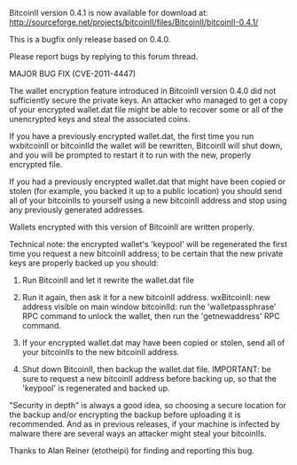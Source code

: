 BitcoinII version 0.4.1 is now available for download at:
http://sourceforge.net/projects/bitcoinII/files/BitcoinII/bitcoinII-0.4.1/

This is a bugfix only release based on 0.4.0.

Please report bugs by replying to this forum thread.

MAJOR BUG FIX  (CVE-2011-4447)

The wallet encryption feature introduced in BitcoinII version 0.4.0 did not sufficiently secure the private keys. An attacker who
managed to get a copy of your encrypted wallet.dat file might be able to recover some or all of the unencrypted keys and steal the
associated coins.

If you have a previously encrypted wallet.dat, the first time you run wxbitcoinII or bitcoinIId the wallet will be rewritten, BitcoinII will
shut down, and you will be prompted to restart it to run with the new, properly encrypted file.

If you had a previously encrypted wallet.dat that might have been copied or stolen (for example, you backed it up to a public
location) you should send all of your bitcoinIIs to yourself using a new bitcoinII address and stop using any previously generated addresses.

Wallets encrypted with this version of BitcoinII are written properly.

Technical note: the encrypted wallet's 'keypool' will be regenerated the first time you request a new bitcoinII address; to be certain that the
new private keys are properly backed up you should:

1. Run BitcoinII and let it rewrite the wallet.dat file

2. Run it again, then ask it for a new bitcoinII address.
wxBitcoinII: new address visible on main window
bitcoinIId: run the 'walletpassphrase' RPC command to unlock the wallet,  then run the 'getnewaddress' RPC command.

3. If your encrypted wallet.dat may have been copied or stolen, send all of your bitcoinIIs to the new bitcoinII address.

4. Shut down BitcoinII, then backup the wallet.dat file.
IMPORTANT: be sure to request a new bitcoinII address before backing up, so that the 'keypool' is regenerated and backed up.

"Security in depth" is always a good idea, so choosing a secure location for the backup and/or encrypting the backup before uploading it is recommended. And as in previous releases, if your machine is infected by malware there are several ways an attacker might steal your bitcoinIIs.

Thanks to Alan Reiner (etotheipi) for finding and reporting this bug.
